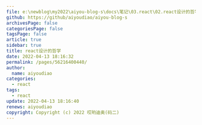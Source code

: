 ```yaml
---
file: e:\newblog\my2022\aiyou-blog-s\docs\笔记\03.react\02.react设计的哲学.md
github: https://github/aiyoudiao/aiyou-blog-s
archivesPage: false
categoriesPage: false
tagsPage: false
article: true
sidebar: true
title: react设计的哲学
date: 2022-04-13 18:16:32
permalink: /pages/56216400440/
author: 
  name: aiyoudiao
categories: 
  - react
tags: 
  - react
update: 2022-04-13 18:16:40
renews: aiyoudiao
copyright: Copyright (c) 2022 哎哟迪奥(码二)
---
```




